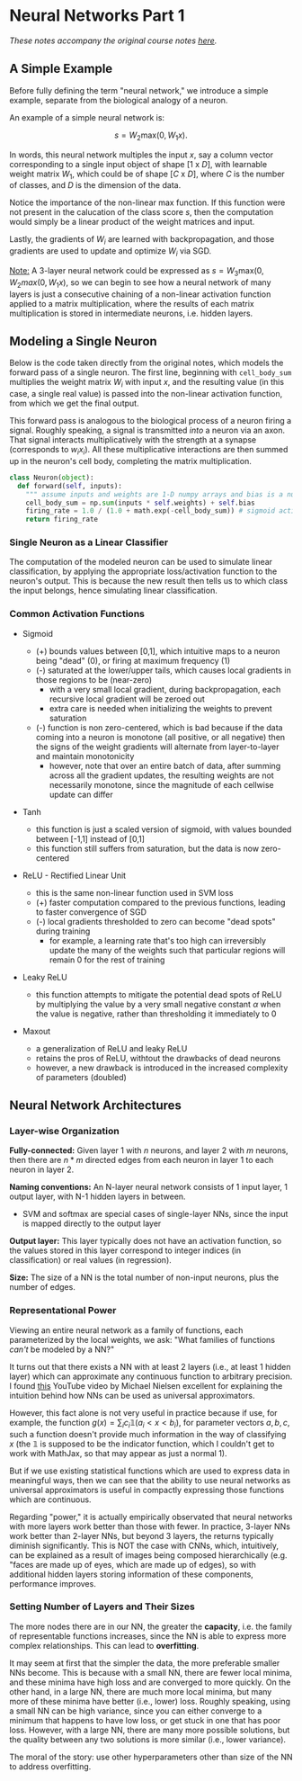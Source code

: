 # Neural Networks Part 1

*These notes accompany the original course notes
[here](https://cs231n.github.io/neural-networks-1/).*

## A Simple Example

Before fully defining the term "neural network," we introduce a simple example,
separate from the biological analogy of a neuron.

An example of a simple neural network is:

$$s = W_2 \text{max}(0, W_1 x).$$

In words, this neural network multiples the input $x$, say a column vector
corresponding to a single input object of shape [1 x $D$], with learnable weight
matrix $W_1$, which could be of shape [$C$ x $D$], where $C$ is the number of
classes, and $D$ is the dimension of the data.

Notice the importance of the non-linear $\text{max}$ function. If this function
were not present in the calucation of the class score $s$, then the computation
would simply be a linear product of the weight matrices and input.

Lastly, the gradients of $W_i$ are learned with backpropagation, and those
gradients are used to update and optimize $W_i$ via SGD.

<ins>Note:</ins> A 3-layer neural network could be expressed as $s = W_3
\text{max}(0, W_2 max(0, W_1 x),$ so we can begin to see how a neural network of
many layers is just a consecutive chaining of a non-linear activation function
applied to a matrix multiplication, where the results of each matrix
multiplication is stored in intermediate neurons, i.e. hidden layers.

## Modeling a Single Neuron

Below is the code taken directly from the original notes, which models the
forward pass of a single neuron. The first line, beginning with `cell_body_sum`
multiplies the weight matrix $W_i$ with input $x$, and the resulting value (in
this case, a single real value) is passed into the non-linear activation
function, from which we get the final output.

This forward pass is analogous to the biological process of a neuron
firing a signal. Roughly speaking, a signal is transmitted *into* a neuron via
an axon. That signal interacts multiplicatively with the strength at a synapse
(corresponds to $w_i x_i$). All these multiplicative interactions are then
summed up in the neuron's cell body, completing the matrix multiplication.

```python
class Neuron(object):
  def forward(self, inputs):
    """ assume inputs and weights are 1-D numpy arrays and bias is a number """
    cell_body_sum = np.sum(inputs * self.weights) + self.bias
    firing_rate = 1.0 / (1.0 + math.exp(-cell_body_sum)) # sigmoid activation function
    return firing_rate
```

### Single Neuron as a Linear Classifier

The computation of the modeled neuron can be used to simulate linear
classification, by applying the appropriate loss/activation function to the
neuron's output. This is because the new result then tells us to which class the
input belongs, hence simulating linear classification.

### Common Activation Functions

- Sigmoid
    - (+) bounds values between [0,1], which intuitive maps to a neuron being
        "dead" (0), or firing at maximum frequency (1)
    - (-) saturated at the lower/upper tails, which causes local gradients in
        those regions to be (near-zero)
        - with a very small local gradient, during backpropagation, each
            recursive local gradient will be zeroed out
        - extra care is needed when initializing the weights to prevent
            saturation
    - (-) function is non zero-centered, which is bad because if the data coming
        into a neuron is monotone (all positive, or all negative) then the
        signs of the weight gradients will alternate from layer-to-layer and
        maintain monotonicity
        - however, note that over an entire batch of data, after summing across
            all the gradient updates, the resulting weights are not necessarily
            monotone, since the magnitude of each cellwise update can differ

- Tanh
    - this function is just a scaled version of sigmoid, with values bounded
        between [-1,1] instead of [0,1]
    - this function still suffers from saturation, but the data is now
        zero-centered

- ReLU - Rectified Linear Unit
    - this is the same non-linear function used in SVM loss
    - (+) faster computation compared to the previous functions, leading to
        faster convergence of SGD
    - (-) local gradients thresholded to zero can become "dead spots" during
        training
        - for example, a learning rate that's too high can irreversibly update
            the many of the weights such that particular regions will remain 0
            for the rest of training

- Leaky ReLU
    - this function attempts to mitigate the potential dead spots of ReLU by
        multiplying the value by a very small negative constant $\alpha$ when
        the value is negative, rather than thresholding it immediately to 0

- Maxout
    - a generalization of ReLU and leaky ReLU
    - retains the pros of ReLU, withtout the drawbacks of dead neurons
    - however, a new drawback is introduced in the increased complexity of
        parameters (doubled)

## Neural Network Architectures

### Layer-wise Organization

**Fully-connected:** Given layer 1 with $n$ neurons, and layer 2 with $m$
neurons, then there are $n * m$ directed edges from each neuron in layer 1 to
each neuron in layer 2.

**Naming conventions:** An N-layer neural network consists of 1 input layer, 1
output layer, with N-1 hidden layers in between.
- SVM and softmax are special cases of single-layer NNs, since the input is
    mapped directly to the output layer

**Output layer:** This layer typically does not have an activation function, so
the values stored in this layer correspond to integer indices (in
classification) or real values (in regression).

**Size:** The size of a NN is the total number of non-input neurons, plus the
number of edges.

### Representational Power
Viewing an entire neural network as a family of functions, each parameterized by
the local weights, we ask: "What families of functions *can't* be modeled by a
NN?"

It turns out that there exists a NN with at least 2 layers (i.e., at least 1
hidden layer) which can approximate any continuous function to arbitrary
precision. I found [this](https://www.youtube.com/watch?v=Ijqkc7OLenI) YouTube
video by Michael Nielsen excellent for explaining the intuition behind how NNs
can be used as universal approximators.

However, this fact alone is not very useful in practice because if use, for
example, the function $g(x) = \sum_i c_i \mathbb{1}(a_i < x < b_i)$, for
parameter vectors $a,b,c$, such a function doesn't provide much information in
the way of classifying $x$ (the $\mathbb{1}$ is supposed to be the indicator
function, which I couldn't get to work with MathJax, so that may appear as just
a normal 1).

But if we use existing statistical functions which are used to express data in
meaningful ways, then we can see that the ability to use neural networks as
universal approximators is useful in compactly expressing those functions which
are continuous.

Regarding "power," it is actually empirically observated that neural networks
with more layers work better than those with fewer. In practice, 3-layer NNs
work better than 2-layer NNs, but beyond 3 layers, the returns typically
diminish significantly. This is NOT the case with CNNs, which, intuitively, can
be explained as a result of images being composed hierarchically (e.g. "faces
are made up of eyes, which are made up of edges), so with additional hidden
layers storing information of these components, performance improves.

### Setting Number of Layers and Their Sizes

The more nodes there are in our NN, the greater the **capacity**, i.e. the
family of representable functions increases, since the NN is able to express
more complex relationships. This can lead to **overfitting**.

It may seem at first that the simpler the data, the more preferable smaller NNs
become. This is because with a small NN, there are fewer local minima, and these
minima have high loss and are converged to more quickly. On the other hand, in a
large NN, there are much more local minima, but many more of these minima have
better (i.e., lower) loss. Roughly speaking, using a small NN can be high
variance, since you can either converge to a minimum that happens to have low
loss, or get stuck in one that has poor loss. However, with a large NN, there
are many more possible solutions, but the quality between any two solutions is
more similar (i.e., lower variance).

The moral of the story: use other hyperparameters other than size of the NN to
address overfitting.
